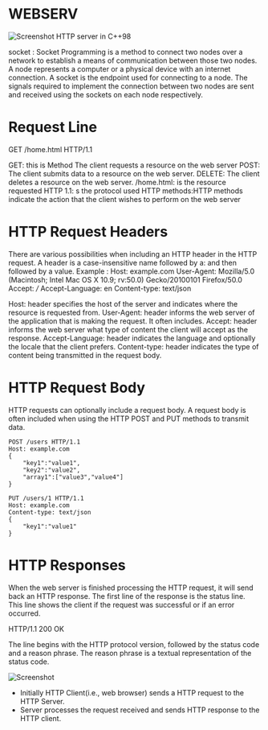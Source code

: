 # WEBSERV
![Screenshot](https://miro.medium.com/v2/resize:fit:720/format:webp/1*AwGI1e13BoLvUd2wThmSLw.jpeg)
HTTP server in C++98

socket : Socket Programming is a method to connect two nodes over a network to establish a means of communication between those two nodes. A node represents a computer or a physical device with an internet connection. A socket is the endpoint used for connecting to a node. The signals required to implement the connection between two nodes are sent and received using the sockets on each node respectively.

# Request Line
 GET /home.html HTTP/1.1 

GET: this is Method The client requests a resource on the web server
POST: The client submits data to a resource on the web server.
DELETE: The client deletes a resource on the web server. 
/home.html:  is the resource requested
HTTP 1.1: s the protocol used
HTTP methods:HTTP methods indicate the action that the client wishes to perform on the web server  

# HTTP Request Headers
There are various possibilities when including an HTTP header in the HTTP request.
A header is a case-insensitive name followed by a: and then followed by a value.
Example : 
    Host: example.com
    User-Agent: Mozilla/5.0 (Macintosh; Intel Mac OS X 10.9; rv:50.0) Gecko/20100101 Firefox/50.0
    Accept: */*
    Accept-Language: en
    Content-type: text/json

Host: header specifies the host of the server and indicates where the resource is requested from.
User-Agent: header informs the web server of the application that is making the request. It often includes.
Accept: header informs the web server what type of content the client will accept as the response.
Accept-Language: header indicates the language and optionally the locale that the client prefers.
Content-type: header indicates the type of content being transmitted in the request body.

# HTTP Request Body
HTTP requests can optionally include a request body. A request body is often included when using the HTTP POST and PUT methods to transmit data.

    POST /users HTTP/1.1
    Host: example.com
    {
        "key1":"value1",
        "key2":"value2",
        "array1":["value3","value4"]
    }

    PUT /users/1 HTTP/1.1
    Host: example.com
    Content-type: text/json
    {
        "key1":"value1"
    }

# HTTP Responses
When the web server is finished processing the HTTP request, it will send back an HTTP response.
The first line of the response is the status line. This line shows the client if the request was successful or if an error occurred.

HTTP/1.1 200 OK

The line begins with the HTTP protocol version, followed by the status code and a reason phrase. The reason phrase is a textual representation of the status code.

![Screenshot](https://miro.medium.com/v2/resize:fit:640/format:webp/1*JSnJtHpU7cWUnWIgGupu7w.png)

- Initially HTTP Client(i.e., web browser) sends a HTTP request to the HTTP Server.
- Server processes the request received and sends HTTP response to the HTTP client.